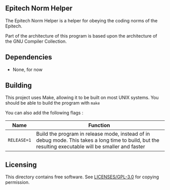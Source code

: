 ## Epitech Norm Helper

The Epitech Norm Helper is a helper for obeying the coding norms of the Epitech.

Part of the architecture of this program is based upon the architecture of the GNU Compiler Collection.

## Dependencies

* None, for now

## Building

This project uses Make, allowing it to be built on most UNIX systems. You should be able to build the program with `make`

You can also add the following flags :

Name | Function
--------|--------
`RELEASE=1` | Build the program in release mode, instead of in debug mode. This takes a long time to build, but the resulting executable will be smaller and faster

## Licensing

This directory contains free software. See [LICENSES/GPL-3.0](https://github.com/GabrielRavier/EpitechNormHelpers/blob/master/LICENSES/GPL-3.0) for copying permission.
